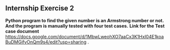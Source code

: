 ## Internship Exercise 2
  **Python program to find the given number is an Armstrong number or not.**
  **And the program is manually tested with four test cases.**
  **Link for the Test case document**
  https://docs.google.com/document/d/1MbwLweohXO7aaCx3K1HxI04E1koaBuDMGifvOnQm9s4/edit?usp=sharing .
